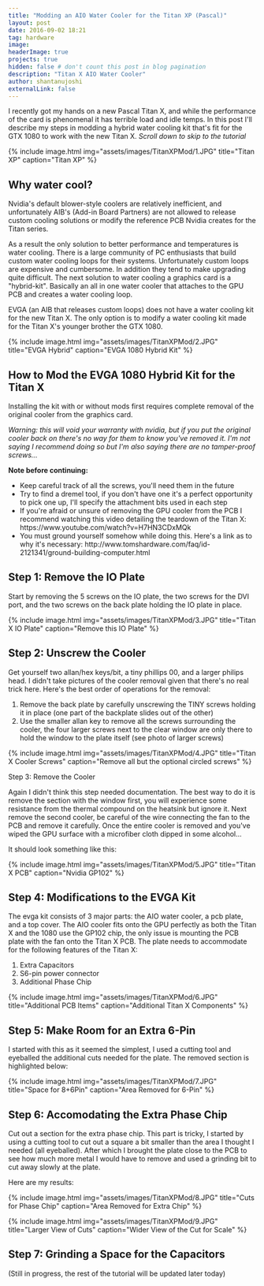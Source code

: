 ```yaml
---
title: "Modding an AIO Water Cooler for the Titan XP (Pascal)"
layout: post
date: 2016-09-02 18:21
tag: hardware
image: 
headerImage: true
projects: true
hidden: false # don't count this post in blog pagination
description: "Titan X AIO Water Cooler"
author: shantanujoshi
externalLink: false
---
```


 

I recently got my hands on a new Pascal Titan X, and while the performance of the card is phenomenal it has terrible load and idle temps. In this post I'll describe my steps in modding a hybrid water cooling kit that's fit for the GTX 1080 to work with the new Titan X. <em>Scroll down to skip to the tutorial</em> 



{% include image.html
        	img="assets/images/TitanXPMod/1.JPG"
            title="Titan XP"
            caption="Titan XP" %}

<h2> Why water cool? </h2>

Nvidia's default blower-style coolers are relatively inefficient, and unfortunately AIB's (Add-in Board Partners) are not allowed to release custom cooling solutions or modify the reference PCB Nvidia creates for the Titan series.  

 

As a result the only solution to better performance and temperatures is water cooling. There is a large community of PC enthusiasts that build custom water cooling loops for their systems. Unfortunately custom loops are expensive and cumbersome. In addition they tend to make upgrading quite difficult. The next solution to water cooling a graphics card is a "hybrid-kit". Basically an all in one water cooler that attaches to the GPU PCB and creates a water cooling loop. 

 

EVGA (an AIB that releases custom loops) does not have a water cooling kit for the new Titan X. The only option is to modify a water cooling kit made for the Titan X's younger brother the GTX 1080.  

 

{% include image.html
        	img="assets/images/TitanXPMod/2.JPG"
            title="EVGA Hybrid"
            caption="EVGA 1080 Hybrid Kit" %}
 

<h2> How to Mod the EVGA 1080 Hybrid Kit for the Titan X </h2> 

Installing the kit with or without mods first requires complete removal of the original cooler from the graphics card.

<em>Warning: this will void your warranty with nvidia, but if you put the original cooler back on there's no way for them to know you've removed it. I'm not saying I recommend doing so but I'm also saying there are no tamper-proof screws...</em> 

 
<strong>Note before continuing:</strong>
<ul>
<li>Keep careful track of all the screws, you'll need them in the future </li>
<li>Try to find a dremel tool, if you don't have one it's a perfect opportunity to pick one up, I'll specify the attachment bits used in each step</li>
<li>If you're afraid or unsure of removing the GPU cooler from the PCB I recommend watching this video detailing the teardown of the Titan X: https://www.youtube.com/watch?v=H7HN3CDxMQk</li>
<li>You must ground yourself somehow while doing this. Here's a link as to why it's necessary: http://www.tomshardware.com/faq/id-2121341/ground-building-computer.html</li>
</ul>

 

<h2>Step 1: Remove the IO Plate</h2>

Start by removing the 5 screws on the IO plate, the two screws for the DVI port, and the two screws on the back plate holding the IO plate in place. 

 


{% include image.html
        	img="assets/images/TitanXPMod/3.JPG"
            title="Titan X IO Plate"
            caption="Remove this IO Plate" %}
 

 

<h2>Step 2: Unscrew the Cooler</h2>

Get yourself two allan/hex keys/bit, a tiny phillips 00, and a larger philips head. I didn't take pictures of the cooler removal given that there's no real trick here. Here's the best order of operations for the removal: 
<ol>
<li>Remove the back plate by carefully unscrewing the TINY screws holding it in place (one part of the backplate slides out of the other)</li>
<li>Use the smaller allan key to remove all the screws surrounding the cooler, the four larger screws next to the clear window are only there to hold the window to the plate itself (see photo of larger screws)</li>
</ol>


{% include image.html
        	img="assets/images/TitanXPMod/4.JPG"
            title="Titan X Cooler Screws"
            caption="Remove all but the optional circled screws" %}
 


Step 3: Remove the Cooler 

Again I didn't think this step needed documentation. The best way to do it is remove the section with the window first, you will experience some resistance from the thermal compound on the heatsink but ignore it. Next remove the second cooler, be careful of the wire connecting the fan to the PCB and remove it carefully. Once the entire cooler is removed and you've wiped the GPU surface with a microfiber cloth dipped in some alcohol... 

 

It should look something like this: 
 

{% include image.html
        	img="assets/images/TitanXPMod/5.JPG"
            title="Titan X PCB"
            caption="Nvidia GP102" %}

<h2>Step 4: Modifications to the EVGA Kit</h2> 

The evga kit consists of 3 major parts: the AIO water cooler, a pcb plate, and a top cover. The AIO cooler fits onto the GPU perfectly as both the Titan X and the 1080 use the GP102 chip, the only issue is mounting the PCB plate with the fan onto the Titan X PCB. The plate needs to accommodate for the following features of the Titan X:
<ol>
<li> Extra Capacitors</li>
<li> S6-pin power connector </li>
<li> Additional Phase Chip </li>
</ol>
 

{% include image.html
        	img="assets/images/TitanXPMod/6.JPG"
            title="Additional PCB Items"
            caption="Additional Titan X Components" %}
 

<h2>Step 5: Make Room for an Extra 6-Pin</h2> 

I started with this as it seemed the simplest, I used a cutting tool and eyeballed the additional cuts needed for the plate. The removed section is highlighted below: 

 

{% include image.html
        	img="assets/images/TitanXPMod/7.JPG"
            title="Space for 8+6Pin"
            caption="Area Removed for 6-Pin" %}
 

<h2>Step 6: Accomodating the Extra Phase Chip</h2> 

Cut out a section for the extra phase chip. This part is tricky, I started by using a cutting tool to cut out a square a bit smaller than the area I thought I needed (all eyeballed). After which I brought the plate close to the PCB to see how much more metal I would have to remove and used a grinding bit to cut away slowly at the plate. 

 

Here are my results: 


{% include image.html
        	img="assets/images/TitanXPMod/8.JPG"
            title="Cuts for Phase Chip"
            caption="Area Removed for Extra Chip" %}
 
{% include image.html
        	img="assets/images/TitanXPMod/9.JPG"
            title="Larger View of Cuts"
            caption="Wider View of the Cut for Scale" %}
 

<h2>Step 7: Grinding a Space for the Capacitors</h2> 
(Still in progress, the rest of the tutorial will be updated later today) 